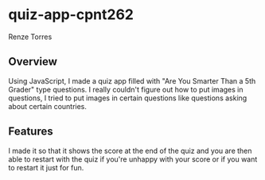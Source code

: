 # quiz-app-cpnt262
Renze Torres

## Overview
Using JavaScript, I made a quiz app filled with "Are You Smarter Than a 5th Grader" type questions. I really couldn't figure out how to put images in questions, I tried to put images in certain questions like questions asking about certain countries.

## Features
I made it so that it shows the score at the end of the quiz and you are then able to restart with the quiz if you're unhappy with your score or if  you want to restart it just for fun. 

